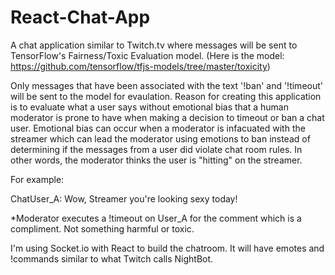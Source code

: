 # React-Chat-App

A chat application similar to Twitch.tv where messages will be sent to TensorFlow's Fairness/Toxic Evaluation model. (Here is the model: https://github.com/tensorflow/tfjs-models/tree/master/toxicity)

Only messages that have been associated with the text '!ban' and '!timeout' will be sent to the model for evaulation. Reason for creating this application is to evaluate what a user says without emotional bias that a human moderator is prone to have when making a decision to timeout or ban a chat user. Emotional bias can occur when a moderator is infacuated with the streamer which can lead the moderator using emotions to ban instead of determining if the messages from a user did violate chat room rules. In other words, the moderator thinks the user is "hitting" on the streamer. 

For example:

ChatUser_A: Wow, Streamer you're looking sexy today! 

*Moderator executes a !timeout on User_A for the comment which is a compliment. Not something harmful or toxic. 

I'm using Socket.io with React to build the chatroom. It will have emotes and !commands similar to what Twitch calls NightBot. 
